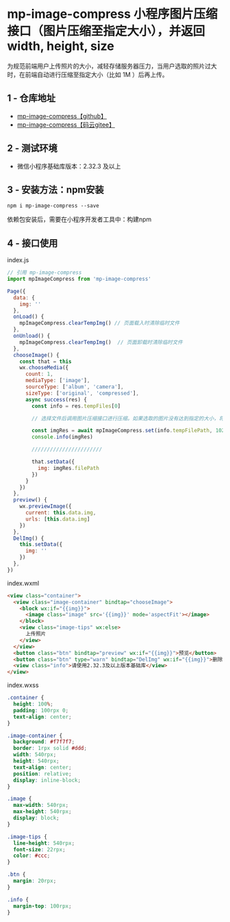 # mp-image-compress 小程序图片压缩接口（图片压缩至指定大小），并返回 width, height, size 

为规范前端用户上传照片的大小，减轻存储服务器压力，当用户选取的照片过大时，在前端自动进行压缩至指定大小（比如 1M ）后再上传。

## 1 - 仓库地址
-  [mp-image-compress【github】](https://github.com/DoctorWei/mp-image-compress)
-  [mp-image-compress【码云gitee】](https://gitee.com/WeiDoctor/mp-image-compress)

## 2 - 测试环境
- 微信小程序基础库版本：2.32.3 及以上

## 3 - 安装方法：npm安装

```
npm i mp-image-compress --save
```
依赖包安装后，需要在小程序开发者工具中：构建npm

## 4 - 接口使用

index.js
```js
// 引用 mp-image-compress
import mpImageCompress from 'mp-image-compress'

Page({
  data: {
    img: ''
  },
  onLoad() {
    mpImageCompress.clearTempImg() // 页面载入时清除临时文件
  },
  onUnload() {
    mpImageCompress.clearTempImg()  // 页面卸载时清除临时文件
  },
  chooseImage() {
    const that = this
    wx.chooseMedia({
      count: 1,
      mediaType: ['image'],
      sourceType: ['album', 'camera'],
      sizeType: ['original', 'compressed'],
      async success(res) {
        const info = res.tempFiles[0]

        // 选择文件后调用图片压缩接口进行压缩。如果选取的图片没有达到指定的大小，将返回原图

        const imgRes = await mpImageCompress.set(info.tempFilePath, 1024) // 1024K
        console.info(imgRes)

        ///////////////////////

        that.setData({
          img: imgRes.filePath
        })
      }
    })
  },
  preview() {
    wx.previewImage({
      current: this.data.img,
      urls: [this.data.img]
    })
  },
  DelImg() {
    this.setData({
      img: ''
    })
  },
})
```

index.wxml
```html
<view class="container">
  <view class="image-container" bindtap="chooseImage">
    <block wx:if="{{img}}">
      <image class="image" src='{{img}}' mode='aspectFit'></image>
    </block>
    <view class="image-tips" wx:else>
      上传照片
    </view>
  </view>
  <button class="btn" bindtap="preview" wx:if="{{img}}">预览</button>
  <button class="btn" type="warn" bindtap="DelImg" wx:if="{{img}}">删除</button>
  <view class="info">请使用2.32.3及以上版本基础库</view>
</view>
```

index.wxss
```css
.container {
  height: 100%;
  padding: 100rpx 0;
  text-align: center;
}

.image-container {
  background: #f7f7f7;
  border: 1rpx solid #ddd;
  width: 540rpx;
  height: 540rpx;
  text-align: center;
  position: relative;
  display: inline-block;
}

.image {
  max-width: 540rpx;
  max-height: 540rpx;
  display: block;
}

.image-tips {
  line-height: 540rpx;
  font-size: 22rpx;
  color: #ccc;
}

.btn {
  margin: 20rpx;
}

.info {
  margin-top: 100rpx;
}
```